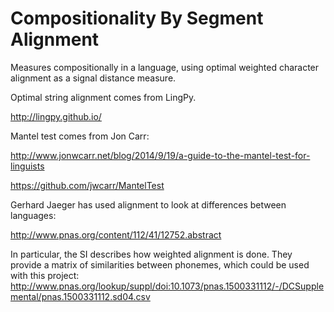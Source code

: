# Compositionality By Segment Alignment

Measures compositionally in a language, using optimal weighted character alignment as a signal distance measure.

Optimal string alignment comes from LingPy.

http://lingpy.github.io/

Mantel test comes from Jon Carr: 

http://www.jonwcarr.net/blog/2014/9/19/a-guide-to-the-mantel-test-for-linguists

https://github.com/jwcarr/MantelTest


Gerhard Jaeger has used alignment to look at differences between languages:

http://www.pnas.org/content/112/41/12752.abstract

In particular, the SI describes how weighted alignment is done. They provide a matrix of similarities between phonemes, which could be used with this project: 
http://www.pnas.org/lookup/suppl/doi:10.1073/pnas.1500331112/-/DCSupplemental/pnas.1500331112.sd04.csv

